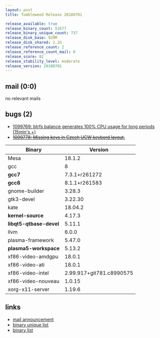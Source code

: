 ```yaml
---
layout: post
title: Tumbleweed Release 20180701

release_available: true
release_binary_count: 51677
release_binary_unique_count: 737
release_disk_base: 929M
release_disk_shared: 2.2G
release_reference_count: 2
release_reference_count_mail: 0
release_score: 82
release_stability_level: moderate
release_version: 20180701
---
```


## mail (0:0)

no relevant mails

## bugs (2)

<!--more-->

- [1099769: btrfs balance generates 100% CPU usage for long periods (15min's +)](https://bugzilla.opensuse.org/show_bug.cgi?id=1099769)
- ~~[1099778: Missing keys in Czech UCW keybord layout.](https://bugzilla.opensuse.org/show_bug.cgi?id=1099778)~~

Binary | Version
--- | ---
Mesa | 18.1.2
gcc | 8
**gcc7** | 7.3.1+r261272
**gcc8** | 8.1.1+r261583
gnome-builder | 3.28.3
gtk3-devel | 3.22.30
kate | 18.04.2
**kernel-source** | 4.17.3
**libqt5-qtbase-devel** | 5.11.1
llvm | 6.0.0
plasma-framework | 5.47.0
**plasma5-workspace** | 5.13.2
xf86-video-amdgpu | 18.0.1
xf86-video-ati | 18.0.1
xf86-video-intel | 2.99.917+git781.c8990575
xf86-video-nouveau | 1.0.15
xorg-x11-server | 1.19.6

## links

- [mail announcement](https://lists.opensuse.org/opensuse-factory/2018-07/msg00022.html)
- [binary unique list](http://download.tumbleweed.boombatower.com/20180701/rpm.unique.list)
- [binary list](http://download.tumbleweed.boombatower.com/20180701/rpm.list)
